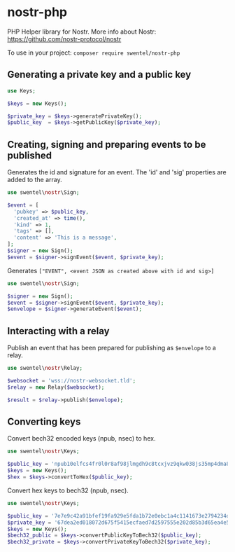 # nostr-php

PHP Helper library for Nostr.
More info about Nostr: https://github.com/nostr-protocol/nostr

To use in your project: `composer require swentel/nostr-php`

## Generating a private key and a public key

```php
use Keys;

$keys = new Keys();

$private_key = $keys->generatePrivateKey();
$public_key  = $keys->getPublicKey($private_key);

```

## Creating, signing and preparing events to be published

Generates the id and signature for an event. The 'id' and 'sig' properties are
added to the array.

```php
use swentel\nostr\Sign;

$event = [
  'pubkey' => $public_key,
  'created_at' => time(),
  'kind' => 1,
  'tags' => [],
  'content' => 'This is a message',
];
$signer = new Sign();
$event = $signer->signEvent($event, $private_key);
```

Generates `["EVENT", <event JSON as created above with id and sig>]`

```php
use swentel\nostr\Sign;

$signer = new Sign();
$event = $signer->signEvent($event, $private_key);
$envelope = $signer->generateEvent($event);
```

## Interacting with a relay

Publish an event that has been prepared for publishing as `$envelope` to a relay.

```php
use swentel\nostr\Relay;

$websocket = 'wss://nostr-websocket.tld';
$relay = new Relay($websocket);

$result = $relay->publish($envelope);
```

## Converting keys

Convert bech32 encoded keys (npub, nsec) to hex.

```php
use swentel\nostr\Keys;

$public_key = 'npub10elfcs4fr0l0r8af98jlmgdh9c8tcxjvz9qkw038js35mp4dma8qzvjptg';
$keys = new Keys();
$hex = $keys->convertToHex($public_key);
```

Convert hex keys to bech32 (npub, nsec).

```php
use swentel\nostr\Keys;

$public_key = '7e7e9c42a91bfef19fa929e5fda1b72e0ebc1a4c1141673e2794234d86addf4e';
$private_key = '67dea2ed018072d675f5415ecfaed7d2597555e202d85b3d65ea4e58d2d92ffa';
$keys = new Keys();
$bech32_public = $keys->convertPublicKeyToBech32($public_key);
$bech32_private = $keys->convertPrivateKeyToBech32($private_key);
```

